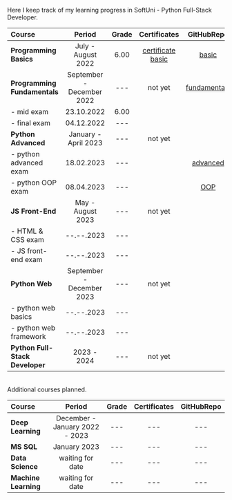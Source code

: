 Here I keep track of my learning progress in SoftUni - Python Full-Stack Developer.

| Course                          |          Period           | Grade |    Certificates     |   GitHubRepo   |
|:--------------------------------|:-------------------------:|:-----:|:-------------------:|:--------------:|
| **Programming Basics**          |    July - August 2022     | 6.00  | [certificate basic] |    [basic]     |
| **Programming Fundamentals**    | September - December 2022 |  ---  |       not yet       | [fundamentals] |
| - mid exam                      |        23.10.2022         | 6.00  |                     |                |
| - final exam                    |        04.12.2022         |  ---  |                     |                |
| **Python Advanced**             |   January - April 2023    |  ---  |       not yet       |                |
| - python advanced exam          |        18.02.2023         |  ---  |                     |   [advanced]   |
| - python OOP exam               |        08.04.2023         |  ---  |                     |     [OOP]      |
| **JS Front-End**                |     May - August 2023     |  ---  |       not yet       |                |
| - HTML & CSS exam               |        --.--.2023         |  ---  |                     |                |
| - JS front-end exam             |        --.--.2023         |  ---  |                     |                |
| **Python Web**                  | September - December 2023 |  ---  |       not yet       |                |
| - python web basics             |        --.--.2023         |  ---  |                     |                |
| - python web framework          |        --.--.2023         |  ---  |                     |                |
| **Python Full-Stack Developer** |        2023 - 2024        |  ---  |       not yet       |                |

[basic]:https://github.com/VelinIliev/python-basic-softuni
[fundamentals]: https://github.com/VelinIliev/python-fundamentals-softuni
[advanced]: https://github.com/VelinIliev/python-advanced-softuni
[OOP]: https://github.com/VelinIliev/python_oop_softuni

[certificate basic]:https://softuni.bg/certificates/details/140540/cdc98c99

<br>
Additional courses planned.

| Course                 |             Period             | Grade | Certificates | GitHubRepo |
|:-----------------------|:------------------------------:|:-----:|:------------:|:----------:|
| **Deep Learning**      | December - January 2022 - 2023 |  ---  |     ---      |    ---     |
| **MS SQL**             |          January 2023          |  ---  |     ---      |    ---     |
| **Data Science**       |        waiting for date        |  ---  |     ---      |    ---     |
| **Machine Learning**   |        waiting for date        |  ---  |     ---      |    ---     |
